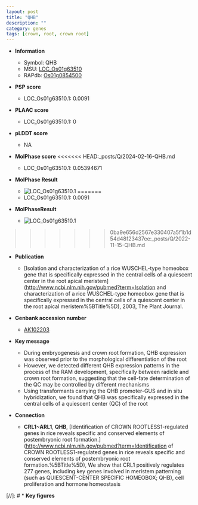 ```yaml
---
layout: post
title: "QHB"
description: ""
category: genes
tags: [crown, root, crown root]
---
```


* **Information**  
    + Symbol: QHB  
    + MSU: [LOC_Os01g63510](http://rice.plantbiology.msu.edu/cgi-bin/ORF_infopage.cgi?orf=LOC_Os01g63510)  
    + RAPdb: [Os01g0854500](http://rapdb.dna.affrc.go.jp/viewer/gbrowse_details/irgsp1?name=Os01g0854500)  

* **PSP score**  
    + LOC_Os01g63510.1: 0.0091 

* **PLAAC score**  
    + LOC_Os01g63510.1: 0 

* **pLDDT score**
    + NA


* **MolPhase score**
<<<<<<< HEAD:_posts/Q/2024-02-16-QHB.md
    + LOC_Os01g63510.1: 0.05394671

* **MolPhase Result**
    + ![LOC_Os01g63510.1](https://304243504.github.io/Pictures/LOC_Os01g/LOC_Os01g63510.1.png)
=======
    + LOC_Os01g63510.1: 0.0091

* **MolPhaseResult**
    + ![LOC_Os01g63510.1](https://ricepsp.github.io/pictures/LOC_Os01g/LOC_Os01g63510.1.png)
>>>>>>> 0ba9e656d2567e330407a5f1b1d54d48f23437ee:_posts/Q/2022-11-15-QHB.md

* **Publication**  
    + [Isolation and characterization of a rice WUSCHEL-type homeobox gene that is specifically expressed in the central cells of a quiescent center in the root apical meristem](http://www.ncbi.nlm.nih.gov/pubmed?term=Isolation and characterization of a rice WUSCHEL-type homeobox gene that is specifically expressed in the central cells of a quiescent center in the root apical meristem%5BTitle%5D), 2003, The Plant Journal.

* **Genbank accession number**  
    + [AK102203](http://www.ncbi.nlm.nih.gov/nuccore/AK102203)

* **Key message**  
    + During embryogenesis and crown root formation, QHB expression was observed prior to the morphological differentiation of the root
    + However, we detected different QHB expression patterns in the process of the RAM development, specifically between radicle and crown root formation, suggesting that the cell-fate determination of the QC may be controlled by different mechanisms
    + Using transformants carrying the QHB promoter-GUS and in situ hybridization, we found that QHB was specifically expressed in the central cells of a quiescent center (QC) of the root

* **Connection**  
    + __CRL1~ARL1__, __QHB__, [Identification of CROWN ROOTLESS1-regulated genes in rice reveals specific and conserved elements of postembryonic root formation.](http://www.ncbi.nlm.nih.gov/pubmed?term=Identification of CROWN ROOTLESS1-regulated genes in rice reveals specific and conserved elements of postembryonic root formation.%5BTitle%5D), We show that CRL1 positively regulates 277 genes, including key genes involved in meristem patterning (such as QUIESCENT-CENTER SPECIFIC HOMEOBOX; QHB), cell proliferation and hormone homeostasis

[//]: # * **Key figures**  


